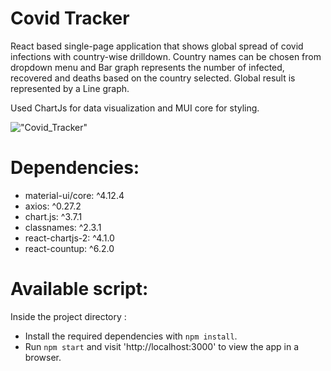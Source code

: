 # Covid Tracker 
React based single-page application that shows global spread of covid infections with country-wise drilldown.
Country names can be chosen from dropdown menu and Bar graph represents the number of infected, recovered and deaths based on the country selected. Global result is represented by a Line graph.

Used ChartJs for data visualization and MUI core for styling.

!["Covid_Tracker"](https://github.com/akshathakulkarni/covid_traker/blob/main/docs/covid_tracker.png?raw=true)

# Dependencies:
 * material-ui/core: ^4.12.4
 * axios: ^0.27.2
 * chart.js: ^3.7.1
 * classnames: ^2.3.1
 * react-chartjs-2: ^4.1.0
 * react-countup: ^6.2.0

# Available script:
  
  Inside the project directory : 
  * Install the required dependencies with `npm install`.
  * Run `npm start` and visit 'http://localhost:3000' to view the app in a browser.
